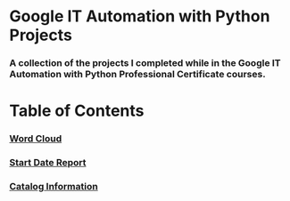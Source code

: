 # __Google IT Automation with Python Projects__
### A collection of the projects I completed while in the Google IT Automation with Python Professional Certificate courses.


# __Table of Contents__
### [Word Cloud](https://github.com/Trianglium/Google-IT-Automation-with-Python/tree/main/WordCloud#world-cloud)
### [Start Date Report](https://github.com/Trianglium/Google-IT-Automation-with-Python/tree/main/Start-Date-Report#start-date-report)
### [Catalog Information](https://github.com/Trianglium/Google-IT-Automation-with-Python/tree/main/Catalog-Information#catalog-information)
